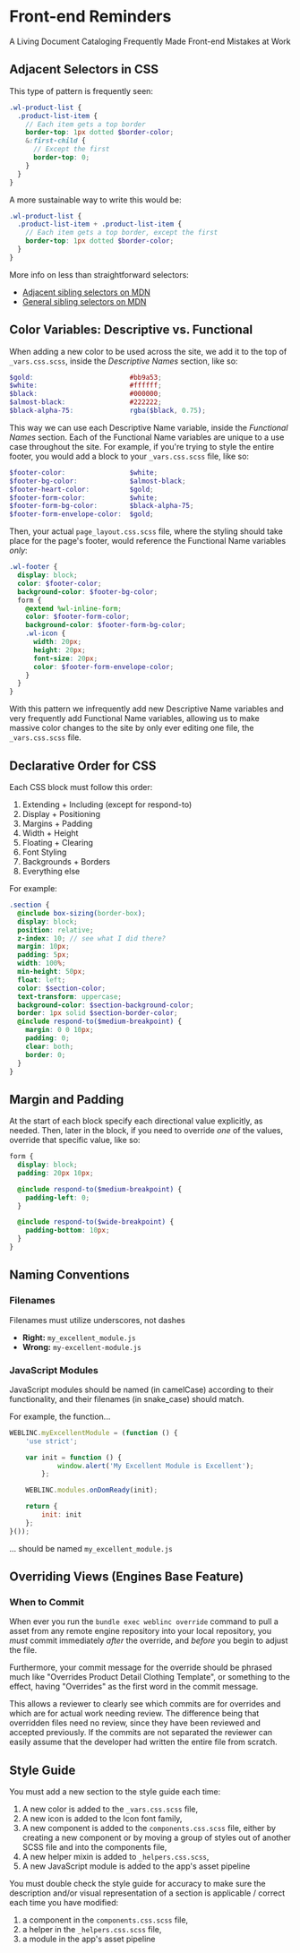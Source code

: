 # Front-end Reminders

A Living Document Cataloging Frequently Made Front-end Mistakes at Work

## Adjacent Selectors in CSS
This type of pattern is frequently seen:
```SCSS
.wl-product-list {
  .product-list-item {
    // Each item gets a top border
    border-top: 1px dotted $border-color;
    &:first-child {
      // Except the first
      border-top: 0;
    }
  }
}
```

A more sustainable way to write this would be:
```SCSS
.wl-product-list {
  .product-list-item + .product-list-item {
    // Each item gets a top border, except the first
    border-top: 1px dotted $border-color;
  }
}
```

More info on less than straightforward selectors:
  - [Adjacent sibling selectors on MDN](https://developer.mozilla.org/en-US/docs/Web/CSS/Adjacent_sibling_selectors)
  - [General sibling selectors on MDN](https://developer.mozilla.org/en-US/docs/Web/CSS/General_sibling_selectors)

## Color Variables: Descriptive vs. Functional

When adding a new color to be used across the site, we add it to the top of `_vars.css.scss`, inside the _Descriptive Names_ section, like so:

```SCSS
$gold:                        #bb9a53;
$white:                       #ffffff;
$black:                       #000000;
$almost-black:                #222222;
$black-alpha-75:              rgba($black, 0.75);
```

This way we can use each Descriptive Name variable, inside the _Functional Names_ section. Each of the Functional Name variables are unique to a use case throughout the site. For example, if you're trying to style the entire footer, you would add a block to your `_vars.css.scss` file, like so:

```SCSS
$footer-color:                $white;
$footer-bg-color:             $almost-black;
$footer-heart-color:          $gold;
$footer-form-color:           $white;
$footer-form-bg-color:        $black-alpha-75;
$footer-form-envelope-color:  $gold;
```

Then, your actual `page_layout.css.scss` file, where the styling should take place for the page's footer, would reference the Functional Name variables _only_:

```SCSS
.wl-footer {
  display: block;
  color: $footer-color;
  background-color: $footer-bg-color;
  form {
    @extend %wl-inline-form;
    color: $footer-form-color;
    background-color: $footer-form-bg-color;
    .wl-icon {
      width: 20px;
      height: 20px;
      font-size: 20px;
      color: $footer-form-envelope-color;
    }
  }
}
```

With this pattern we infrequently add new Descriptive Name variables and very frequently add Functional Name variables, allowing us to make massive color changes to the site by only ever editing one file, the `_vars.css.scss` file.


## Declarative Order for CSS

Each CSS block must follow this order:
  1. Extending + Including (except for respond-to)
  2. Display + Positioning
  3. Margins + Padding
  4. Width + Height
  5. Floating + Clearing
  6. Font Styling
  7. Backgrounds + Borders
  8. Everything else

For example:
```SCSS
.section {
  @include box-sizing(border-box);
  display: block;
  position: relative;
  z-index: 10; // see what I did there?
  margin: 10px;
  padding: 5px;
  width: 100%;
  min-height: 50px;
  float: left;
  color: $section-color;
  text-transform: uppercase;
  background-color: $section-background-color;
  border: 1px solid $section-border-color;
  @include respond-to($medium-breakpoint) {
    margin: 0 0 10px;
    padding: 0;
    clear: both;
    border: 0;
  }
}
```


## Margin and Padding

At the start of each block specify each directional value explicitly, as needed. Then, later in the block, if you need to override _one_ of the values, override that specific value, like so:

```SCSS
form {
  display: block;
  padding: 20px 10px;

  @include respond-to($medium-breakpoint) {
    padding-left: 0;
  }

  @include respond-to($wide-breakpoint) {
    padding-bottom: 10px;
  }
}
```


## Naming Conventions

### Filenames
Filenames must utilize underscores, not dashes
  - __Right:__ `my_excellent_module.js`
  - __Wrong:__ `my-excellent-module.js`

### JavaScript Modules
JavaScript modules should be named (in camelCase) according to their functionality, and their filenames (in snake_case) should match.

For example, the function...

```JavaScript
WEBLINC.myExcellentModule = (function () {
    'use strict';

    var init = function () {
            window.alert('My Excellent Module is Excellent');
        };

    WEBLINC.modules.onDomReady(init);

    return {
        init: init
    };
}());
```

... should be named `my_excellent_module.js`


## Overriding Views (Engines Base Feature)

### When to Commit
When ever you run the ```bundle exec weblinc override``` command to pull a asset from any remote engine repository into your local repository, you _must_ commit immediately _after_ the override, and _before_ you begin to adjust the file.

Furthermore, your commit message for the override should be phrased much like "Overrides Product Detail Clothing Template", or something to the effect, having "Overrides" as the first word in the commit message.

This allows a reviewer to clearly see which commits are for overrides and which are for actual work needing review. The difference being that overridden files need no review, since they have been reviewed and accepted previously. If the commits are not separated the reviewer can easily assume that the developer had written the entire file from scratch.


## Style Guide

You must add a new section to the style guide each time:
  1. A new color is added to the `_vars.css.scss` file,
  2. A new icon is added to the Icon font family,
  3. A new component is added to the `components.css.scss` file, either by creating a new component or by moving a group of styles out of another SCSS file and into the components file,
  4. A new helper mixin is added to `_helpers.css.scss`,
  5. A new JavaScript module is added to the app's asset pipeline

You must double check the style guide for accuracy to make sure the description and/or visual representation of a section is applicable / correct each time you have modified:
  1. a component in the `components.css.scss` file,
  2. a helper in the `_helpers.css.scss` file,
  3. a module in the app's asset pipeline
